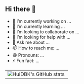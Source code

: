## Hi there 👋


- 🔭 I’m currently working on ...
- 🌱 I’m currently learning ...
- 👯 I’m looking to collaborate on ...
- 🤔 I’m looking for help with ...
- 💬 Ask me about ...
- 📫 How to reach me: ...
- 😄 Pronouns: ...
- ⚡ Fun fact: ...


<table border=0>
  <tr>
    <td><img src="https://github-readme-stats.vercel.app/api?username=zhenfang0215&show_icons=true&count_private=true&theme=vue-light&hide_border=true" alt="HuiDBK's GitHub stats" style="zoom:100%;" align="left"/></td>
  </tr>
</table>

